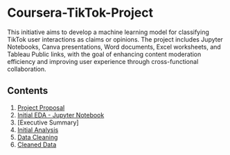 # Coursera-TikTok-Project
This initiative aims to develop a machine learning model for classifying TikTok user interactions as claims or opinions. The project includes Jupyter Notebooks, Canva presentations, Word documents, Excel worksheets, and Tableau Public links, with the goal of enhancing content moderation efficiency and improving user experience through cross-functional collaboration.

## Contents
1. [Project Proposal](02-C1%20-%20TikTok_Project_Proposal.docx)
2. [Initial EDA - Jupyter Notebook]()
3. [Executive Summary]
4. [Initial Analysis](notebooks/01_Initial_Analysis.ipynb)
5. [Data Cleaning](notebooks/02_Data_Cleaning.ipynb)
6. [Cleaned Data](data/cleaned_data.csv)
